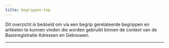 ```yaml
---
title: begrippen-top
---
```


Dit overzicht is bedoeld om via een begrip gerelateerde begrippen en artikelen te kunnen vinden die worden gebruikt binnen de context van de Basisregistratie Adressen en Gebouwen.

----
